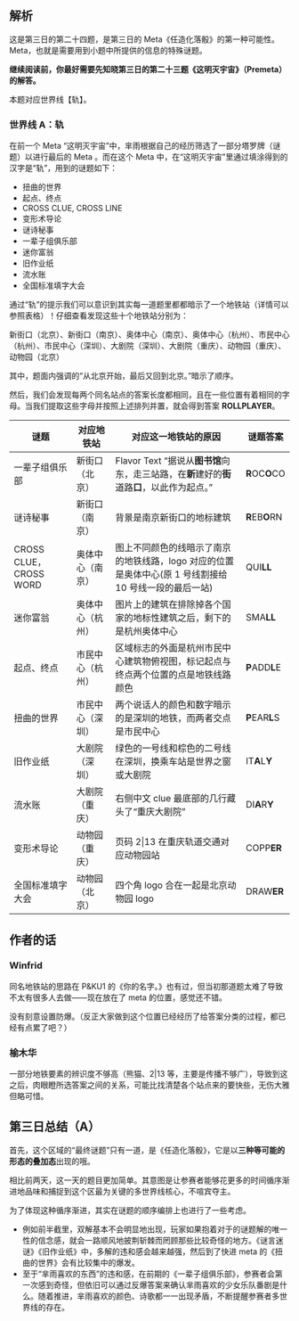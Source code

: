 ## 解析

这是第三日的第二十四题，是第三日的 Meta《任造化落骰》的第一种可能性。Meta，也就是需要用到小题中所提供的信息的特殊谜题。

**继续阅读前，你最好需要先知晓第三日的第二十三题《这明灭宇宙》（Premeta）的解答。**

本题对应世界线【轨】。

### 世界线 A：轨

在前一个 Meta “这明灭宇宙”中，芈雨根据自己的经历筛选了一部分塔罗牌（谜题）以进行最后的 Meta 。而在这个 Meta 中，在“这明灭宇宙”里通过填涂得到的汉字是“轨”，用到的谜题如下：

- 扭曲的世界
- 起点、终点
- CROSS CLUE, CROSS LINE
- 变形术导论
- 谜诗秘事
- 一辈子组俱乐部
- 迷你富翁
- 旧作业纸
- 流水账
- 全国标准填字大会

通过“轨”的提示我们可以意识到其实每一道题里都都暗示了一个地铁站（详情可以参照表格）！仔细查看发现这些十个地铁站分别为：

新街口（北京）、新街口（南京）、奥体中心（南京）、奥体中心（杭州）、市民中心（杭州）、市民中心（深圳）、大剧院（深圳）、大剧院（重庆）、动物园（重庆）、动物园（北京）

其中，题面内强调的“从北京开始，最后又回到北京。”暗示了顺序。

然后，我们会发现每两个同名站点的答案长度都相同，且在一些位置有着相同的字母。当我们提取这些字母并按照上述排列并置，就会得到答案  **ROLLPLAYER**。

| 谜题                   | 对应地铁站       | 对应这一地铁站的原因                                         | 谜题答案       |
| ---------------------- | ---------------- | ------------------------------------------------------------ | -------------- |
| 一辈子组俱乐部         | 新街口（北京）   | Flavor Text “据说从**图书馆**向东，走三站路，在**新**建好的**街**道路**口**，以此作为起点。” | **R**OC**O**CO |
| 谜诗秘事               | 新街口（南京）   | 背景是南京新街口的地标建筑                                   | **R**EB**O**RN |
| CROSS CLUE，CROSS WORD | 奥体中心（南京） | 图上不同颜色的线暗示了南京的地铁线路，logo 对应的位置是奥体中心(原 1 号线割接给 10 号线一段的最后一站) | QUI**LL**      |
| 迷你富翁               | 奥体中心（杭州） | 图片上的建筑在排除掉各个国家的地标性建筑之后，剩下的是杭州奥体中心 | SMA**LL**      |
| 起点、终点             | 市民中心（杭州） | 区域标志的外面是杭州市民中心建筑物俯视图，标记起点与终点两个位置的点是地铁线路颜色 | **P**ADD**L**E |
| 扭曲的世界             | 市民中心（深圳） | 两个说话人的颜色和数字暗示的是深圳的地铁，而两者交点是市民中心 | **P**EAR**L**S |
| 旧作业纸               | 大剧院（深圳）   | 绿色的一号线和棕色的二号线在深圳，换乘车站是世界之窗或大剧院 | IT**A**L**Y**  |
| 流水账                 | 大剧院（重庆）   | 右侧中文 clue 最底部的几行藏头了“重庆大剧院”                 | DI**A**R**Y**  |
| 变形术导论             | 动物园（重庆）   | 页码 2\|13 在重庆轨道交通对应动物园站                        | COPP**ER**     |
| 全国标准填字大会       | 动物园（北京）   | 四个角 logo 合在一起是北京动物园 logo                        | DRAW**ER**     |

## 作者的话

### Winfrid

同名地铁站的思路在 P&KU1 的《你的名字。》也有过，但当初那道题太难了导致不太有很多人去做——现在放在了 meta 的位置，感觉还不错。

没有刻意设置防爆。（反正大家做到这个位置已经经历了给答案分类的过程，都已经有点累了吧？）

### 榆木华

一部分地铁要素的辨识度不够高（熊猫、2|13 等，主要是传播不够广），导致到这之后，肉眼瞪所选答案之间的关系，可能比找清楚各个站点来的要快些，无伤大雅但略可惜。

## 第三日总结（A）

首先，这个区域的“最终谜题”只有一道，是《任造化落骰》，它是以**三种等可能的形态的叠加态**出现的哦。

相比前两天，这一天的题目更加简单。其意图是让参赛者能够花更多的时间循序渐进地品味和捕捉到这个区最为关键的多世界线核心，不喧宾夺主。

为了体现这种循序渐进，其实在谜题的顺序编排上也进行了一些考虑。

- 例如前半截里，双解基本不会明显地出现，玩家如果抱着对于的谜题解的唯一性的信念感，就会一路顺风地披荆斩棘而罔顾那些比较奇怪的地方。《谜言迷谜》《旧作业纸》中，多解的违和感会越来越强，然后到了快进 meta 的《扭曲的世界》会有比较集中的爆发。
- 至于“芈雨喜欢的东西”的违和感，在前期的《一辈子组俱乐部》，参赛者会第一次感到奇怪，但依旧可以通过反爆答案来确认芈雨喜欢的少女乐队番剧是什么。随着推进，芈雨喜欢的颜色、诗歌都一一出现矛盾，不断提醒参赛者多世界线的存在。